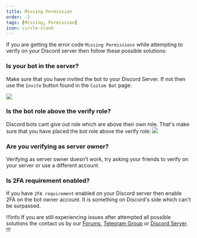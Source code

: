```yaml
---
title: Missing Permission
order: -2
tags: [Missing, Permission]
icon: circle-slash
---
```

If you are getting the error code `Missing Permissions` while attempting to verify on your Discord server then follow these possible solutions:

### Is your bot in the server?
Make sure that you have invited the bot to your Discord Server. If not then use the `Invite` button found in the `Custom Bot` page:

![]("/static/Troubleshooting/MissingPermission/inviteBot.png")

### Is the bot role above the verify role?
Discord bots cant give out role which are above their own role. That's make sure that you have placed the bot role above the verify role:
![]("/static/ServerSetup/role.png")

### Are you verifying as server owner?
Verifying as server owner doesn't work, try asking your friends to verify on your server or use a different account.

### Is 2FA requirement enabled?
If you have `2FA requirement` enabled on your Discord server then enable 2FA on the bot owner account. It is something on Discord's side which can't be surpassed.

!!!info
If you are still experiencing issues after attempted all possible solutions the contact us by our [Forums](https://community.restorecord.com/), [Telegram Group](https://t.me/restorecord) or [Discord Server](https://discord.gg/restorebot).
!!!


